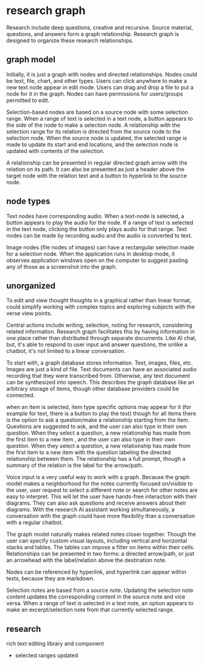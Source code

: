 # research graph

Research include deep questions, creative and recursive. Source material, questions, and answers form a graph relationship. Research graph is designed to organize these research relationships.

## graph model

Initially, it is just a graph with nodes and directed relationships. Nodes could be text, file, chart, and other types. Users can click anywhere to make a new text node appear in edit mode. Users can drag and drop a file to put a node for it in the graph. Nodes can have permissions for users/groups permitted to edit.

Selection-based nodes are based on a source node with some selection range. When a range of text is selected in a text node, a button appears to the side of the node to make a selection node. A relationship with the selection range for its relation is directed from the source node to the selection node. When the source node is updated, the selected range is made to update its start and end locations, and the selection node is updated with contents of the selection.

A relationship can be presented in regular directed graph arrow with the relation on its path. It can also be presented as just a header above the target node with the relation text and a button to hyperlink to the source node.

## node types

Text nodes have corresponding audio. When a text-node is selected, a button appears to play the audio for the node. If a range of text is selected in the text node, clicking the button only plays audio for that range. Text nodes can be made by recording audio and the audio is converted to text.

Image nodes (file nodes of images) can have a rectangular selection made for a selection node. When the application runs in desktop mode, it observes application windows open on the computer to suggest pasting any of those as a screenshot into the graph.

## unorganized

To edit and view thought thoughts in a graphical rather than linear format, could simplify working with complex topics and exploring subjects with the verse view points.

Central actions include writing, selection, noting for research, considering related information. Research graph facilitates this by having information in one place rather than distributed through separate documents. Like AI chat, but, it's able to respond to user input and answer questions, the unlike a chatbot, it's not limited to a linear conversation.

To start with, a graph database stores information. Text, images, files, etc. Images are just a kind of file. Text documents can have an associated audio recording that they were transcribed from. Otherwise, any text document can be synthesized into speech. This describes the graph database like an arbitrary storage of items, though other database providers could be connected.

when an item is selected, item type specific options may appear for it (for example for text, there is a button to play the text) though for all items there is the option to ask a question/make a relationship starting from the item. Questions are suggested to ask, and the user can also type in their own question. When they select a question, a new relationship has made from the first item to a new item  , and the user can also type in their own question. When they select a question, a new relationship has made from the first item to a new item with the question labeling the directed relationship between them. The relationship has a full prompt, though a summary of the relation is the label for the arrow/path.

Voice input is a very useful way to work with a graph. Because the graph model makes a neighborhood for the notes currently focused on/visible to the user, user request to select a different note or search for other notes are easy to interpret. This will let the user have hands-free interaction with their diagrams. They can also ask questions and receive answers about their diagrams. With the research AI assistant working simultaneously, a conversation with the graph could have more flexibility than a conversation with a regular chatbot.

The graph model naturally makes related notes closer together. Though the user can specify custom visual layouts, including vertical and horizontal stacks and tables. The tables can impose a filter on items within their cells. Relationships can be presented in two forms: a directed arrow/path, or just an arrowhead with the label/relation above the destination note.

Nodes can be referenced by hyperlink, and hyperlink can appear within texts, because they are markdown.

Selection notes are based from a source note. Updating the selection note content updates the corresponding content in the source note and vice versa. When a range of text is selected in a text note, an option appears to make an excerpt/selection note from that currently selected range.

## research

rich text editing library and component

- selected ranges updated
